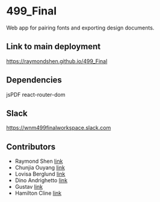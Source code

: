 # 499_Final
Web app for pairing fonts and exporting design documents.

## Link to main deployment

https://raymondshen.github.io/499_Final

## Dependencies

jsPDF
react-router-dom

## Slack

https://wnm499finalworkspace.slack.com

## Contributors

- Raymond Shen [link](https://github.com/Raymondshen/499_Final)
- Chunjia Ouyang [link](https://github.com/chunjiaouyang/499_Final)
- Lovisa Berglund [link](https://github.com/lovisabe/499_Final)
- Dino Andrighetto [link](https://github.com/andridino/499_Final)
- Gustav [link](https://github.com/mannenpag/499_Final)
- Hamilton Cline [link](https://github.com/bronkula/499_Final)
